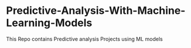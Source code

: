 # Predictive-Analysis-With-Machine-Learning-Models
This Repo contains Predictive analysis Projects using ML models
